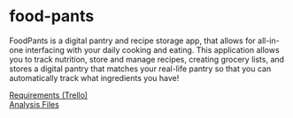 # food-pants

FoodPants is a digital pantry and recipe storage app, that allows for all-in-one interfacing with
your daily cooking and eating. This application allows you to track nutrition, store and manage recipes,
creating grocery lists, and stores a digital pantry that matches your real-life pantry so that you can
automatically track what ingredients you have!

<a href="https://trello.com/b/7aSPYcU2/product-backlog">Requirements (Trello)</a>
<br/>
<a href="https://drive.google.com/drive/folders/1EHClLRvtw7LCZs-vXJ_1DoT07q69cPGX?usp=sharing">Analysis Files</a>
